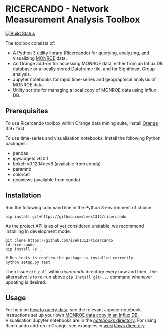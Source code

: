 RICERCANDO - Network Measurement Analysis Toolbox
===============

[![Build Status](https://travis-ci.org/ivek1312/ricercando.svg?branch=master)](https://travis-ci.org/ivek1312/ricercando)

The toolbox consists of:
* A Python 3 utility library (Ricercando) for querying, analyzing, and visualizing [MONROE] data.
* An Orange add-on for accessing MONROE data, either from an Influx DB database or a locally stored Dataframe file, and for Significant Group analysis.
* Jupyter notebooks for rapid time-series and geographical analysis of MONROE data.
* Utility scripts for managing a local copy of MONROE data using Influx DB. 

[MONROE]: https://www.monroe-project.eu/

Prerequisites
------------
To use Ricercando toolbox within Orange data mining suite, install [Orange] 3.9+ first.  

To use time-series and visualisation notebooks, install the following Python packages:
* pandas
* ipywidgets v6.0.1
* bokeh v0.12.14dev6 (available from conda)
* paramnb
* colorcet
* geoviews (available from conda)

[Orange]: https://orange.biolab.si/download/

Installation
------------

Run the following command line in the Python 3 environment of choice:

    pip install git+https://github.com/ivek1312/ricercando

As the project API is as of yet considered unstable, we recommend installing
in development mode:
    
    git clone https://github.com/ivek1312/ricercando
    cd ricercando
    pip install -e .
    
    # Run tests to confirm the package is installed correctly
    python setup.py test

Then issue `git pull` within _ricercando_ directory every now and
then. The alternative is to re-run above `pip install git+...` command
whenever updating is desired.

Usage
-----
For help on [how to query data], see the relevant Jupyter notebook.
Instructions set up your own [MONROE data copy in an Influx DB].
Visualisation Jupyter notebooks are in the [_notebooks_ directory].
For using Ricercando add-on in Orange, see examples in [_workflows_ directory].

[how to query data]: notebooks/data.ipynb
[MONROE data copy in an Influx DB]: scripts/
[_notebooks_ directory]: notebooks/
[_workflows_ directory]: workflows/

